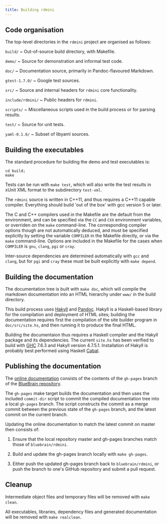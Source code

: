 ```yaml
---
title: Building rdmini
---
```


## Code organisation

The top-level directories in the `rdmini` project are organised as follows:

`build/`
  ~ Out-of-source build directory, with Makefile.

`demo/`
  ~ Source for demonstration and informal test code.

`doc/`
  ~ Documentation source, primarily in Pandoc-flavoured Markdown.

`gtest-1.7.0/`
  ~ Google test sources.

`src/`
  ~ Source and internal headers for `rdmini` core functionality.

`include/rdmini/`
  ~ Public headers for `rdmini`.

`scripts/`
  ~ Miscellaneous scripts used in the build process or for parsing results.

`test/`
  ~ Source for unit tests.

`yaml-0.1.6/`
  ~ Subset of libyaml sources.
  
## Building the executables

The standard procedure for building the demo and test executables is:

````
cd build;
make
````

Tests can be run with `make test`, which will also write the test results
in xUnit XML format to the subdirectory `test-xml`.

The `rdmini` source is written in C++11, and thus requires a C++11 capable
compiler. Everything should build 'out of the box' with gcc version 5 or
later.

The C and C++ compilers used in the Makefile are the default from the
environment, and can be specified via the `CC` and `CXX` environment
variables, or overriden on the `make` command-line. The corresponding
compiler options though are not automatically deduced, and must
be specified explicitly by setting the variable `COMPILER` in the
Makefile directly, or via the `make` command-line. Options are included
in the Makefile for the cases when `COMPILER` is `gnu`, `clang`,
`pgi` or `cray`.

Inter-source dependencies are determined automatically with `gcc`
and `clang`, but for `pgi` and `cray` these must be built
explicitly with `make depend`.

## Building the documentation

The documentation tree is built with `make doc`, which will compile
the markdown documentation into an HTML hierarchy under `www/` in
the build directory.

This build process uses [Hakyll](https://jaspervdj.be/hakyll/) and
[Pandoc](http://pandoc.org). Hakyll is a Haskell-based library
for the compilation and deployment of HTML sites; building the
documentation requires first the compilation of the site builder
program in `doc/src/site.hs`, and then running it to produce
the final HTML.

Building the documentaion thus requires a Haskell compiler and
the Hakyll package and its dependencies. The current `site.hs`
has been verified to build with [GHC](https://www.haskell.org/ghc/)
7.6.3 and Hakyll version 4.7.5.1. Installation of Hakyll
is probably best performed using Haskell
[Cabal](https://www.haskell.org/cabal/).

## Publishing the documentation

The [online documentation](https://bluebrain.github.io/rdmini/)
consists of the contents of the `gh-pages` branch of the
[BlueBrain repository](https://github.com/bluebrain/rdmini/).

The `gh-pages` make target builds the documentation and then
uses the included `commit-dir` script to commit the compiled
documentation tree into a local `gh-pages` branch. The script
constructs the commit as a merge commit between the previous
state of the `gh-pages` branch, and the latest commit on
the current branch.

Updating the online documentation to match the latest
commit on master then consists of:

1. Ensure that the local repository master and gh-pages
branches match those of `bluebrain/rdmini`.

2. Build and update the gh-pages branch locally with
`make gh-pages`.

3. Either push the updated gh-pages branch back to `bluebrain/rdmini`,
or push the branch to one's GitHub repository and submit
a pull request.


## Cleanup

Intermediate object files and temporary files will be removed
with `make clean`.

All executables, libraries, dependency files and
generated documentation will be removed with `make realclean`.



